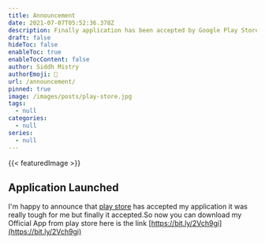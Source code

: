 ```yaml
---
title: Announcement
date: 2021-07-07T05:52:36.378Z
description: Finally application has been accepted by Google Play Store.
draft: false
hideToc: false
enableToc: true
enableTocContent: false
author: Siddh Mistry
authorEmoji: 🤯
url: /announcement/
pinned: true
image: /images/posts/play-store.jpg
tags:
  - null
categories:
  - null
series:
  - null
---
```

{{< featuredImage >}}
## Application Launched
I'm happy to announce that [play store](https://bit.ly/2Vch9gi) has accepted my application it was really tough for me but finally it accepted.So now you can download my Official App from play store here is the link [https://bit.ly/2Vch9gi](https://bit.ly/2Vch9gi)
